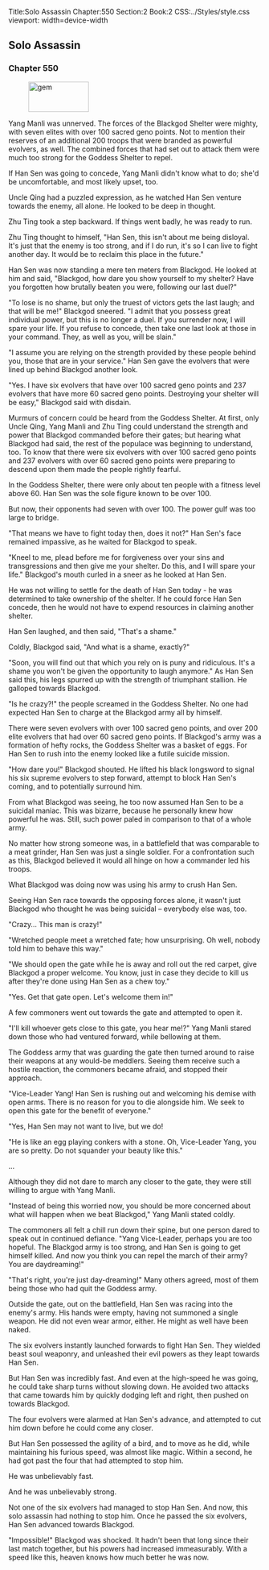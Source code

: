 Title:Solo Assassin 
Chapter:550 
Section:2 
Book:2 
CSS:../Styles/style.css 
viewport: width=device-width
  
## Solo Assassin
### Chapter 550
  
<figure>
	<img src="../Images/gem.gif" alt="gem" id="gem" width="120" height="60" />
</figure>
  

  
Yang Manli was unnerved. The forces of the Blackgod Shelter were mighty, with seven elites with over 100 sacred geno points. Not to mention their reserves of an additional 200 troops that were branded as powerful evolvers, as well. The combined forces that had set out to attack them were much too strong for the Goddess Shelter to repel.

If Han Sen was going to concede, Yang Manli didn't know what to do; she'd be uncomfortable, and most likely upset, too.

Uncle Qing had a puzzled expression, as he watched Han Sen venture towards the enemy, all alone. He looked to be deep in thought.

Zhu Ting took a step backward. If things went badly, he was ready to run.

Zhu Ting thought to himself, "Han Sen, this isn't about me being disloyal. It's just that the enemy is too strong, and if I do run, it's so I can live to fight another day. It would be to reclaim this place in the future."

Han Sen was now standing a mere ten meters from Blackgod. He looked at him and said, "Blackgod, how dare you show yourself to my shelter? Have you forgotten how brutally beaten you were, following our last duel?"

"To lose is no shame, but only the truest of victors gets the last laugh; and that will be me!" Blackgod sneered. "I admit that you possess great individual power, but this is no longer a duel. If you surrender now, I will spare your life. If you refuse to concede, then take one last look at those in your command. They, as well as you, will be slain."

"I assume you are relying on the strength provided by these people behind you, those that are in your service." Han Sen gave the evolvers that were lined up behind Blackgod another look.

"Yes. I have six evolvers that have over 100 sacred geno points and 237 evolvers that have more 60 sacred geno points. Destroying your shelter will be easy," Blackgod said with disdain.

Murmurs of concern could be heard from the Goddess Shelter. At first, only Uncle Qing, Yang Manli and Zhu Ting could understand the strength and power that Blackgod commanded before their gates; but hearing what Blackgod had said, the rest of the populace was beginning to understand, too. To know that there were six evolvers with over 100 sacred geno points and 237 evolvers with over 60 sacred geno points were preparing to descend upon them made the people rightly fearful.

In the Goddess Shelter, there were only about ten people with a fitness level above 60. Han Sen was the sole figure known to be over 100.

But now, their opponents had seven with over 100. The power gulf was too large to bridge.

"That means we have to fight today then, does it not?" Han Sen's face remained impassive, as he waited for Blackgod to speak.

"Kneel to me, plead before me for forgiveness over your sins and transgressions and then give me your shelter. Do this, and I will spare your life." Blackgod's mouth curled in a sneer as he looked at Han Sen.

He was not willing to settle for the death of Han Sen today - he was determined to take ownership of the shelter. If he could force Han Sen concede, then he would not have to expend resources in claiming another shelter.

Han Sen laughed, and then said, "That's a shame."

Coldly, Blackgod said, "And what is a shame, exactly?"

"Soon, you will find out that which you rely on is puny and ridiculous. It's a shame you won't be given the opportunity to laugh anymore." As Han Sen said this, his legs spurred up with the strength of triumphant stallion. He galloped towards Blackgod.

"Is he crazy?!" the people screamed in the Goddess Shelter. No one had expected Han Sen to charge at the Blackgod army all by himself.

There were seven evolvers with over 100 sacred geno points, and over 200 elite evolvers that had over 60 sacred geno points. If Blackgod's army was a formation of hefty rocks, the Goddess Shelter was a basket of eggs. For Han Sen to rush into the enemy looked like a futile suicide mission.

"How dare you!" Blackgod shouted. He lifted his black longsword to signal his six supreme evolvers to step forward, attempt to block Han Sen's coming, and to potentially surround him.

From what Blackgod was seeing, he too now assumed Han Sen to be a suicidal maniac. This was bizarre, because he personally knew how powerful he was. Still, such power paled in comparison to that of a whole army.

No matter how strong someone was, in a battlefield that was comparable to a meat grinder, Han Sen was just a single soldier. For a confrontation such as this, Blackgod believed it would all hinge on how a commander led his troops.

What Blackgod was doing now was using his army to crush Han Sen.

Seeing Han Sen race towards the opposing forces alone, it wasn't just Blackgod who thought he was being suicidal – everybody else was, too.

"Crazy… This man is crazy!"

"Wretched people meet a wretched fate; how unsurprising. Oh well, nobody told him to behave this way."

"We should open the gate while he is away and roll out the red carpet, give Blackgod a proper welcome. You know, just in case they decide to kill us after they're done using Han Sen as a chew toy."

"Yes. Get that gate open. Let's welcome them in!"

A few commoners went out towards the gate and attempted to open it.

"I'll kill whoever gets close to this gate, you hear me!?" Yang Manli stared down those who had ventured forward, while bellowing at them.

The Goddess army that was guarding the gate then turned around to raise their weapons at any would-be meddlers. Seeing them receive such a hostile reaction, the commoners became afraid, and stopped their approach.

"Vice-Leader Yang! Han Sen is rushing out and welcoming his demise with open arms. There is no reason for you to die alongside him. We seek to open this gate for the benefit of everyone."

"Yes, Han Sen may not want to live, but we do!

"He is like an egg playing conkers with a stone. Oh, Vice-Leader Yang, you are so pretty. Do not squander your beauty like this."

…

Although they did not dare to march any closer to the gate, they were still willing to argue with Yang Manli.

"Instead of being this worried now, you should be more concerned about what will happen when we beat Blackgod," Yang Manli stated coldly.

The commoners all felt a chill run down their spine, but one person dared to speak out in continued defiance. "Yang Vice-Leader, perhaps you are too hopeful. The Blackgod army is too strong, and Han Sen is going to get himself killed. And now you think you can repel the march of their army? You are daydreaming!"

"That's right, you're just day-dreaming!" Many others agreed, most of them being those who had quit the Goddess army.

Outside the gate, out on the battlefield, Han Sen was racing into the enemy's army. His hands were empty, having not summoned a single weapon. He did not even wear armor, either. He might as well have been naked.

The six evolvers instantly launched forwards to fight Han Sen. They wielded beast soul weaponry, and unleashed their evil powers as they leapt towards Han Sen.

But Han Sen was incredibly fast. And even at the high-speed he was going, he could take sharp turns without slowing down. He avoided two attacks that came towards him by quickly dodging left and right, then pushed on towards Blackgod.

The four evolvers were alarmed at Han Sen's advance, and attempted to cut him down before he could come any closer.

But Han Sen possessed the agility of a bird, and to move as he did, while maintaining his furious speed, was almost like magic. Within a second, he had got past the four that had attempted to stop him.

He was unbelievably fast.

And he was unbelievably strong.

Not one of the six evolvers had managed to stop Han Sen. And now, this solo assassin had nothing to stop him. Once he passed the six evolvers, Han Sen advanced towards Blackgod.

"Impossible!" Blackgod was shocked. It hadn't been that long since their last match together, but his powers had increased immeasurably. With a speed like this, heaven knows how much better he was now.